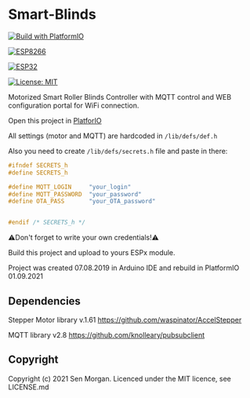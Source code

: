 # Smart-Blinds

[![Build with PlatformIO](https://img.shields.io/badge/Build%20with-PlatformIO-orange)](https://platformio.org/)

[![ESP8266](https://img.shields.io/badge/ESP-8266-000000.svg?longCache=true&style=flat&colorA=AA101F)](https://www.espressif.com/en/products/socs/esp8266)

[![ESP32](https://img.shields.io/badge/ESP-32-000000.svg?longCache=true&style=flat&colorA=AA101F)](https://www.espressif.com/en/products/socs/esp32)

[![License: MIT](https://img.shields.io/badge/License-MIT-brightgreen.svg)](https://opensource.org/licenses/MIT)

Motorized Smart Roller Blinds Controller with MQTT control and WEB configuration portal for WiFi connection.

Open this project in [PlatforIO](https://platformio.org/)

All settings (motor and MQTT) are hardcoded in ``/lib/defs/def.h``

Also you need to create ``/lib/defs/secrets.h`` file and paste in there:

```cpp
#ifndef SECRETS_h
#define SECRETS_h

#define MQTT_LOGIN     "your_login"
#define MQTT_PASSWORD  "your_password"
#define OTA_PASS       "your_OTA_password"


#endif /* SECRETS_h */
```
:warning:Don't forget to write your own credentials!:warning:

Build this project and upload to yours ESPx module.

Project was created 07.08.2019 in Arduino IDE and rebuild in PlatformIO 01.09.2021




## Dependencies
Stepper Motor library v.1.61 https://github.com/waspinator/AccelStepper

MQTT library v2.8 https://github.com/knolleary/pubsubclient

## Copyright

Copyright (c) 2021 Sen Morgan. Licenced under the MIT licence, see LICENSE.md